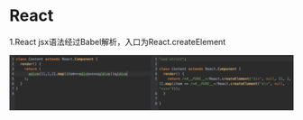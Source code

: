 <!--
 * @Author: cc
 * @LastEditTime: 2021-09-16 17:49:31
-->
# React

1.React jsx语法经过Babel解析，入口为React.createElement

![avatar](./img/1.png)
